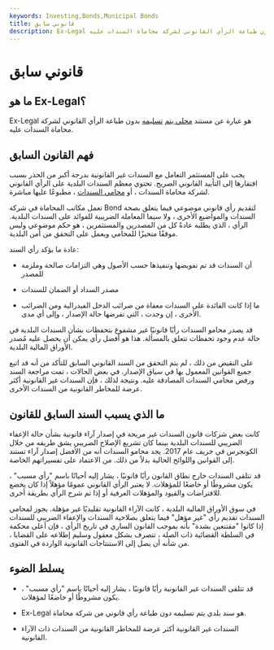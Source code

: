 ```yaml
---
keywords: Investing,Bonds,Municipal Bonds
title: قانوني سابق
description: Ex-Legal هو سند بلدي يتم تسليمه بدون طباعة الرأي القانوني لشركة محاماة السندات عليه.
---
```


# قانوني سابق
## ما هو Ex-Legal؟

Ex-Legal هو عبارة عن مستند [محلي يتم](/municipalbond) [تسليمه](/municipalbond) بدون طباعة الرأي القانوني لشركة محاماة السندات عليه.

## فهم القانون السابق

يجب على المستثمر التعامل مع السندات غير القانونية بدرجة أكبر من الحذر بسبب افتقارها إلى التأييد القانوني الصريح. تحتوي معظم السندات البلدية على الرأي القانوني لشركة محاماة السندات ، أو [محامي السندات](/bondattorney) ، مطبوعًا عليها مباشرة.

تعمل مكاتب المحاماة في شركة Bond لتقديم رأي قانوني موضوعي فيما يتعلق بصحة السندات والمواضيع الأخرى ، ولا سيما المعاملة الضريبية للفوائد على السندات البلدية. الرأي ، الذي يطلبه عادةً كل من المصدرين والمستثمرين ، هو حكم موضوعي وليس موقفًا متحيزًا للمحامي ويعمل على التحقق من أمن البلدية.

عادة ما يؤكد رأي السند:

- أن السندات قد تم تفويضها وتنفيذها حسب الأصول وهي التزامات صالحة وملزمة للمصدر

- مصدر السداد أو الضمان للسندات

- ما إذا كانت الفائدة على السندات معفاة من ضرائب الدخل الفيدرالية ومن الضرائب الأخرى ، إن وجدت ، التي تفرضها حالة الإصدار ، وإلى أي مدى.

قد يصدر محامو السندات رأيًا قانونيًا غير مشفوع بتحفظات بشأن السندات البلدية في حالة عدم وجود تحفظات تتعلق بالمسألة. هذا هو أفضل رأي يمكن أن يحصل عليه مُصدر الأوراق المالية البلدية.

على النقيض من ذلك ، لم يتم التحقق من السند القانوني السابق للتأكد من أنه قد اتبع جميع القوانين المعمول بها في سياق الإصدار. في بعض الحالات ، تمت مراجعة السند ورفض محامي السندات المصادقة عليه. ونتيجة لذلك ، فإن السندات غير القانونية أكثر عرضة للمخاطر القانونية من السندات الأخرى.

## ما الذي يسبب السند السابق للقانون

كانت بعض شركات قانون السندات غير مريحة في إصدار آراء قانونية بشأن حالة الإعفاء الضريبي للسندات البلدية بينما كان تشريع الإصلاح الضريبي يشق طريقه من خلال الكونجرس في خريف عام 2017. يجد محامو السندات أنه من الأفضل إصدار آراء تستند إلى القوانين واللوائح الحالية بدلاً من ذلك. من الاعتماد على تفسيراتهم الخاصة.

قد تتلقى السندات خارج نطاق القانون رأيًا قانونيًا ، يشار إليه أحيانًا باسم "رأي مسبب" ، يكون مشروطًا أو خاضعًا للمؤهلات. لا يعتبر الرأي القانوني عمومًا مؤهلاً إذا كان يخضع للافتراضات والقيود والمؤهلات العرفية أو إذا تم شرح الرأي بطريقة أخرى.

في سوق الأوراق المالية البلدية ، كانت الآراء القانونية تقليديًا غير مؤهلة. يجوز لمحامي السندات تقديم رأي "غير مؤهل" فيما يتعلق بصلاحية السندات والإعفاء الضريبي للسندات إذا كانوا "مقتنعين بشدة" بأنه بموجب القانون الساري في تاريخ الرأي ، فإن أعلى محكمة في السلطة القضائية ذات الصلة ، تتصرف بشكل معقول وسليم إطلاعه على القضايا ، من شأنه أن يصل إلى الاستنتاجات القانونية الواردة في الفتوى.

## يسلط الضوء

- قد تتلقى السندات غير القانونية رأيًا قانونيًا ، يشار إليه أحيانًا باسم "رأي مسبب" ، يكون مشروطًا أو خاضعًا لمؤهلات.

- Ex-Legal هو سند بلدي يتم تسليمه دون طباعة رأي قانوني من شركة محاماة.

- السندات غير القانونية أكثر عرضة للمخاطر القانونية من السندات ذات الآراء القانونية.

